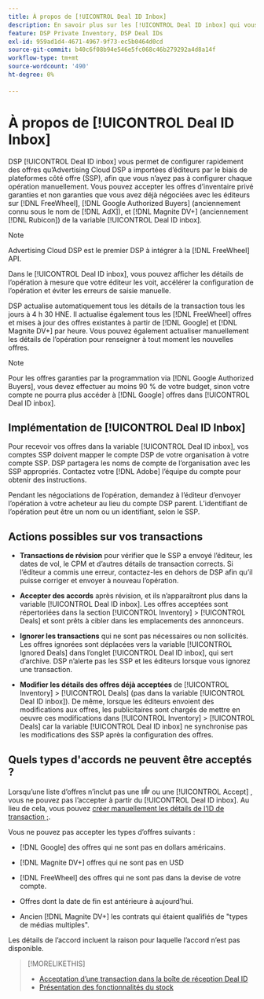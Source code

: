```yaml
---
title: À propos de [!UICONTROL Deal ID Inbox]
description: En savoir plus sur les [!UICONTROL Deal ID inbox] qui vous permet d’accepter les offres privées que vous avez déjà négociées avec les éditeurs sur [!DNL FreeWheel], [!DNL Google Authorized Buyers] (anciennement connu sous le nom de [!DNL AdX]), and [!DNL Magnite DV+] (anciennement [!DNL Rubicon]).
feature: DSP Private Inventory, DSP Deal IDs
exl-id: 959ad1d4-4671-4967-9f73-ec5b0464d0cd
source-git-commit: b40c6f08b94e546e5fc068c46b279292a4d8a14f
workflow-type: tm+mt
source-wordcount: '490'
ht-degree: 0%

---
```


# À propos de [!UICONTROL Deal ID Inbox]

DSP [!UICONTROL Deal ID inbox] vous permet de configurer rapidement des offres qu’Advertising Cloud DSP a importées d’éditeurs par le biais de plateformes côté offre (SSP), afin que vous n’ayez pas à configurer chaque opération manuellement. Vous pouvez accepter les offres d’inventaire privé garanties et non garanties que vous avez déjà négociées avec les éditeurs sur [!DNL FreeWheel], [!DNL Google Authorized Buyers] (anciennement connu sous le nom de [!DNL AdX]), et [!DNL Magnite DV+] (anciennement [!DNL Rubicon]) de la variable [!UICONTROL Deal ID inbox].

>[!NOTE]
>
>Advertising Cloud DSP est le premier DSP à intégrer à la [!DNL FreeWheel] API.

Dans le [!UICONTROL Deal ID inbox], vous pouvez afficher les détails de l’opération à mesure que votre éditeur les voit, accélérer la configuration de l’opération et éviter les erreurs de saisie manuelle.

<!-- 
Accepting a deal automatically pre-populates a new Deal ID record with details from the publisher, and you need to enter only the publisher [always? or just in some cases?], the media type, who can access the deal, and any attribute labels to apply to the deal so it's easy to find. [Are labels a dimension you can report on?]

For each available deal, you can review the deal details sent directly from the publisher. Some deals are grouped as proposals (packages), and you can see the individual deal details by reviewing the deal.
   
You can accept any available deal or move an incorrect deal to the Ignored Deals tab. You can also un-ignore deals, which moves them back to the New Deals tab so you can potentially accept them.

For each deal, you can select one publisher and one media type (Desktop Video, Mobile Video, Connected TV, Display, or Audio), and you can share the deal with specific advertisers and with all advertisers for a specific account.
 -->

DSP actualise automatiquement tous les détails de la transaction tous les jours à 4 h 30 HNE. Il actualise également tous les [!DNL FreeWheel] offres et mises à jour des offres existantes à partir de [!DNL Google] et [!DNL Magnite DV+] par heure. Vous pouvez également actualiser manuellement les détails de l’opération pour renseigner à tout moment les nouvelles offres.

<!-- MC: I'm not sure where I got the following. Is this currently true? -->
>[!NOTE]
>
>Pour les offres garanties par la programmation via [!DNL Google Authorized Buyers], vous devez effectuer au moins 90 % de votre budget, sinon votre compte ne pourra plus accéder à [!DNL Google] offres dans [!UICONTROL Deal ID inbox].

## Implémentation de [!UICONTROL Deal ID Inbox]

Pour recevoir vos offres dans la variable [!UICONTROL Deal ID inbox], vos comptes SSP doivent mapper le compte DSP de votre organisation à votre compte SSP. DSP partagera les noms de compte de l’organisation avec les SSP appropriés. Contactez votre [!DNL Adobe] l’équipe du compte pour obtenir des instructions.

Pendant les négociations de l’opération, demandez à l’éditeur d’envoyer l’opération à votre acheteur au lieu du compte DSP parent. L’identifiant de l’opération peut être un nom ou un identifiant, selon le SSP.

## Actions possibles sur vos transactions

* **Transactions de révision** pour vérifier que le SSP a envoyé l’éditeur, les dates de vol, le CPM et d’autres détails de transaction corrects. Si l’éditeur a commis une erreur, contactez-les en dehors de DSP afin qu’il puisse corriger et envoyer à nouveau l’opération.

* **Accepter des accords** après révision, et ils n’apparaîtront plus dans la variable [!UICONTROL Deal ID inbox]. Les offres acceptées sont répertoriées dans la section [!UICONTROL Inventory] > [!UICONTROL Deals] et sont prêts à cibler dans les emplacements des annonceurs.

* **Ignorer les transactions** qui ne sont pas nécessaires ou non sollicités. Les offres ignorées sont déplacées vers la variable [!UICONTROL Ignored Deals] dans l’onglet [!UICONTROL Deal ID inbox], qui sert d’archive. DSP n’alerte pas les SSP et les éditeurs lorsque vous ignorez une transaction.

* **Modifier les détails des offres déjà acceptées** de [!UICONTROL Inventory] > [!UICONTROL Deals] (pas dans la variable [!UICONTROL Deal ID inbox]). De même, lorsque les éditeurs envoient des modifications aux offres, les publicitaires sont chargés de mettre en oeuvre ces modifications dans [!UICONTROL Inventory] > [!UICONTROL Deals] car la variable [!UICONTROL Deal ID inbox] ne synchronise pas les modifications des SSP après la configuration des offres.

## Quels types d&#39;accords ne peuvent être acceptés ?

Lorsqu’une liste d’offres n’inclut pas une ![Accepter](/help/dsp/assets/accept.png) ou une [!UICONTROL Accept] , vous ne pouvez pas l’accepter à partir du [!UICONTROL Deal ID inbox]. Au lieu de cela, vous pouvez [créer manuellement les détails de l’ID de transaction ;](/help/dsp/inventory/deal-id-create.md).

Vous ne pouvez pas accepter les types d’offres suivants :

* [!DNL Google] des offres qui ne sont pas en dollars américains.

* [!DNL Magnite DV+] offres qui ne sont pas en USD

* [!DNL FreeWheel] des offres qui ne sont pas dans la devise de votre compte.

* Offres dont la date de fin est antérieure à aujourd’hui.

* Ancien [!DNL Magnite DV+] les contrats qui étaient qualifiés de &quot;types de médias multiples&quot;.

Les détails de l’accord incluent la raison pour laquelle l’accord n’est pas disponible.

>[!MORELIKETHIS]
>
>* [Acceptation d’une transaction dans la boîte de réception Deal ID](deal-id-inbox-accept.md)
>* [Présentation des fonctionnalités du stock](inventory-overview.md)

